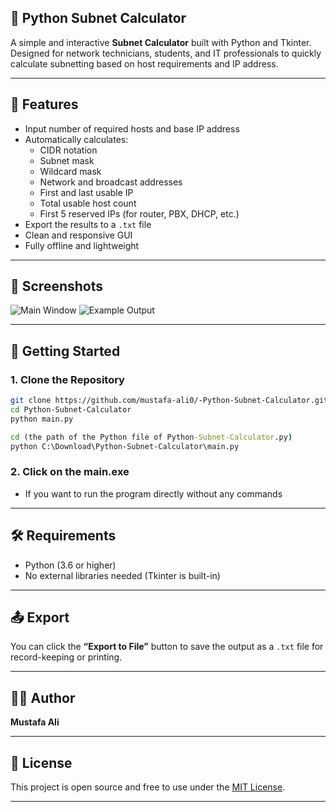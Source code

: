 
## 🧮 Python Subnet Calculator

A simple and interactive **Subnet Calculator** built with Python and Tkinter. Designed for network technicians, students, and IT professionals to quickly calculate subnetting based on host requirements and IP address.

---

## 📌 Features

- Input number of required hosts and base IP address
- Automatically calculates:
  - CIDR notation
  - Subnet mask
  - Wildcard mask
  - Network and broadcast addresses
  - First and last usable IP
  - Total usable host count
  - First 5 reserved IPs (for router, PBX, DHCP, etc.)
- Export the results to a `.txt` file
- Clean and responsive GUI
- Fully offline and lightweight

---

## 📸 Screenshots
![Main Window](https://github.com/mustafa-ali0/-Python-Subnet-Calculator/blob/main/Screenshot%202025-05-17%20225048.png?raw=true)
![Example Output](https://github.com/mustafa-ali0/-Python-Subnet-Calculator/blob/main/Screenshot%202025-05-17%20225316.png?raw=true)


---

## 🚀 Getting Started

### 1. Clone the Repository

```bash
git clone https://github.com/mustafa-ali0/-Python-Subnet-Calculator.git
cd Python-Subnet-Calculator
python main.py
```
```cmd
cd (the path of the Python file of Python-Subnet-Calculator.py)
python C:\Download\Python-Subnet-Calculator\main.py
```
### 2. Click on the main.exe 
* If you want to run the program directly without any commands 

---

## 🛠 Requirements

* Python (3.6 or higher)
* No external libraries needed (Tkinter is built-in)
---

## 📤 Export

You can click the **“Export to File”** button to save the output as a `.txt` file for record-keeping or printing.

---

## 👨‍💻 Author

**Mustafa Ali**

---

## 📄 License

This project is open source and free to use under the [MIT License](LICENSE).

---

